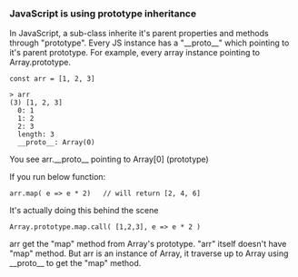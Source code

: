 ### JavaScript is using prototype inheritance

In JavaScript, a sub-class inherite it's parent properties and methods through "prototype".
Every JS instance has a "\_\_proto\_\_" which pointing to it's parent prototype. For example, every
array instance pointing to Array.prototype.

    const arr = [1, 2, 3]

    > arr
    (3) [1, 2, 3]
      0: 1
      1: 2
      2: 3
      length: 3
      __proto__: Array(0)
      
You see arr.\_\_proto\_\_ pointing to Array[0] (prototype)


If you run below function:

    arr.map( e => e * 2)   // will return [2, 4, 6]
    
It's actually doing this behind the scene

    Array.prototype.map.call( [1,2,3], e => e * 2 )
    
arr get the "map" method from Array's prototype. "arr" itself doesn't have "map" method.
But arr is an instance of Array, it traverse up to Array using \_\_proto\_\_ to get the "map" method.
    

    
